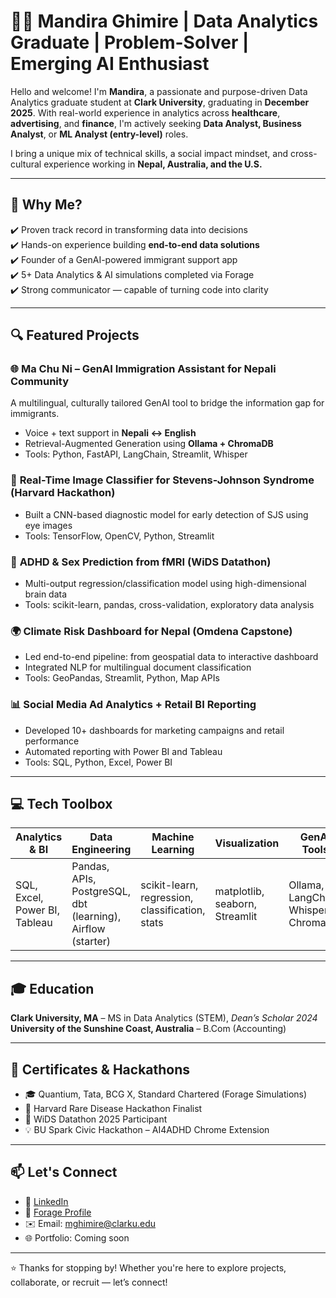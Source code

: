 # 👩‍💻 Mandira Ghimire | Data Analytics Graduate | Problem-Solver | Emerging AI Enthusiast 

Hello and welcome! I'm **Mandira**, a passionate and purpose-driven Data Analytics graduate student at **Clark University**, graduating in **December 2025**. With real-world experience in analytics across **healthcare**, **advertising**, and **finance**, I'm actively seeking **Data Analyst, Business Analyst**, or **ML Analyst (entry-level)** roles.

I bring a unique mix of technical skills, a social impact mindset, and cross-cultural experience working in **Nepal, Australia, and the U.S.**

---

## 🚀 Why Me?

✔️ Proven track record in transforming data into decisions  
✔️ Hands-on experience building **end-to-end data solutions**  
✔️ Founder of a GenAI-powered immigrant support app  
✔️ 5+ Data Analytics & AI simulations completed via Forage  
✔️ Strong communicator — capable of turning code into clarity

---

## 🔍 Featured Projects

### 🌐 **Ma Chu Ni – GenAI Immigration Assistant for Nepali Community**
A multilingual, culturally tailored GenAI tool to bridge the information gap for immigrants.
- Voice + text support in **Nepali ↔ English**
- Retrieval-Augmented Generation using **Ollama + ChromaDB**
- Tools: Python, FastAPI, LangChain, Streamlit, Whisper

### 🧪 **Real-Time Image Classifier for Stevens-Johnson Syndrome (Harvard Hackathon)**
- Built a CNN-based diagnostic model for early detection of SJS using eye images
- Tools: TensorFlow, OpenCV, Python, Streamlit

### 🧠 **ADHD & Sex Prediction from fMRI (WiDS Datathon)**
- Multi-output regression/classification model using high-dimensional brain data
- Tools: scikit-learn, pandas, cross-validation, exploratory data analysis

### 🌍 **Climate Risk Dashboard for Nepal (Omdena Capstone)**
- Led end-to-end pipeline: from geospatial data to interactive dashboard
- Integrated NLP for multilingual document classification
- Tools: GeoPandas, Streamlit, Python, Map APIs

### 📊 **Social Media Ad Analytics + Retail BI Reporting**
- Developed 10+ dashboards for marketing campaigns and retail performance
- Automated reporting with Power BI and Tableau
- Tools: SQL, Python, Excel, Power BI

---

## 💻 Tech Toolbox

| Analytics & BI | Data Engineering | Machine Learning | Visualization | GenAI Tools |
|----------------|------------------|------------------|----------------|--------------|
| SQL, Excel, Power BI, Tableau | Pandas, APIs, PostgreSQL, dbt (learning), Airflow (starter) | scikit-learn, regression, classification, stats | matplotlib, seaborn, Streamlit | Ollama, LangChain, Whisper, ChromaDB |

---

## 🎓 Education

**Clark University, MA** – MS in Data Analytics (STEM), *Dean’s Scholar 2024*  
**University of the Sunshine Coast, Australia** – B.Com (Accounting)

---

## 📄 Certificates & Hackathons
- 🎓 Quantium, Tata, BCG X, Standard Chartered (Forage Simulations)
- 🏅 Harvard Rare Disease Hackathon Finalist
- 🧠 WiDS Datathon 2025 Participant
- 💡 BU Spark Civic Hackathon – AI4ADHD Chrome Extension

---

## 📫 Let's Connect

- 💼 [LinkedIn](https://www.linkedin.com/in/mandiraghimire)  
- 🧠 [Forage Profile](https://www.theforage.com/)  
- ✉️ Email: mghimire@clarku.edu  
- 🌐 Portfolio: Coming soon

---

⭐ Thanks for stopping by! Whether you're here to explore projects, collaborate, or recruit — let’s connect!
